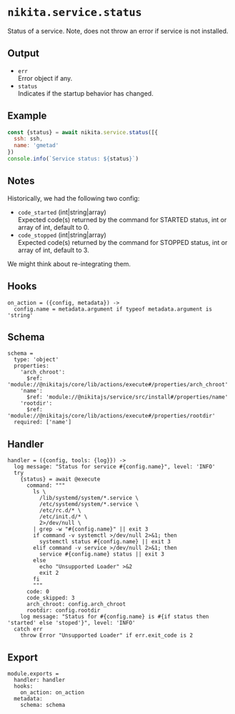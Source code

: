 
# `nikita.service.status`

Status of a service.
Note, does not throw an error if service is not installed.

## Output

* `err`   
  Error object if any.   
* `status`   
  Indicates if the startup behavior has changed.   

## Example

```js
const {status} = await nikita.service.status([{
  ssh: ssh,
  name: 'gmetad'
})
console.info(`Service status: ${status}`)
```

## Notes

Historically, we had the following two config:

* `code_started` (int|string|array)   
Expected code(s) returned by the command for STARTED status, int or array of
int, default to 0.   
* `code_stopped` (int|string|array)   
Expected code(s) returned by the command for STOPPED status, int or array of 
int, default to 3.

We might think about re-integrating them.

## Hooks

    on_action = ({config, metadata}) ->
      config.name = metadata.argument if typeof metadata.argument is 'string'

## Schema

    schema =
      type: 'object'
      properties:
        'arch_chroot':
          $ref: 'module://@nikitajs/core/lib/actions/execute#/properties/arch_chroot'
        'name':
          $ref: 'module://@nikitajs/service/src/install#/properties/name'
        'rootdir':
          $ref: 'module://@nikitajs/core/lib/actions/execute#/properties/rootdir'
      required: ['name']

## Handler

    handler = ({config, tools: {log}}) ->
      log message: "Status for service #{config.name}", level: 'INFO'
      try
        {status} = await @execute
          command: """
            ls \
              /lib/systemd/system/*.service \
              /etc/systemd/system/*.service \
              /etc/rc.d/* \
              /etc/init.d/* \
              2>/dev/null \
            | grep -w "#{config.name}" || exit 3
            if command -v systemctl >/dev/null 2>&1; then
              systemctl status #{config.name} || exit 3
            elif command -v service >/dev/null 2>&1; then
              service #{config.name} status || exit 3
            else
              echo "Unsupported Loader" >&2
              exit 2
            fi
            """
          code: 0
          code_skipped: 3
          arch_chroot: config.arch_chroot
          rootdir: config.rootdir
        log message: "Status for #{config.name} is #{if status then 'started' else 'stoped'}", level: 'INFO'
      catch err
        throw Error "Unsupported Loader" if err.exit_code is 2

## Export

    module.exports =
      handler: handler
      hooks:
        on_action: on_action
      metadata:
        schema: schema
